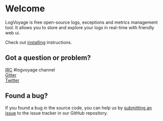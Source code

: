 # Welcome

LogVoyage is free open-source logs, exceptions and metrics management tool.
It allows you to store and explore your logs in real-time with friendly web ui.

Check out [installing][1] instructions.

  [1]: installing_from_source.md

## Got a question or problem?

[IRC](http://webchat.freenode.net/?channels=#logvoyage) #logvoyage channel  
[Gitter](http://gitter.im/logvoyage/Lobby)  
[Twitter](https://twitter.com/firstrow)  

## Found a bug?

If you found a bug in the source code, you can help us by [submitting an issue][2] to the issue tracker in our GitHub repository.

  [2]: https://github.com/logvoyage/logvoyage/issues
